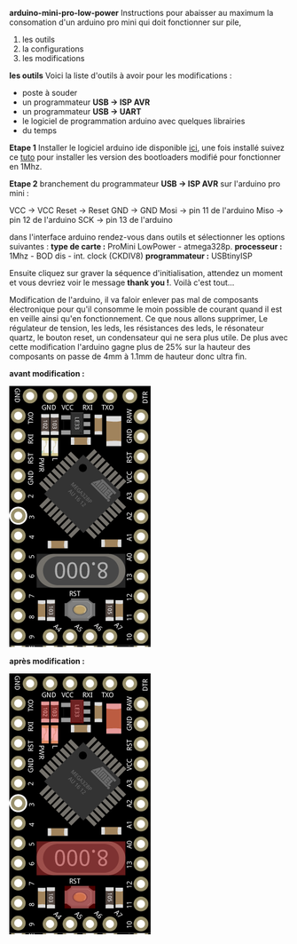 **arduino-mini-pro-low-power**
Instructions pour abaisser au maximum la consomation d'un arduino pro mini qui doit fonctionner sur pile,

 1. les outils
 2. la configurations
 3. les modifications

**les outils**
Voici la liste d'outils à avoir pour les modifications :

 

 - poste à souder
 - un programmateur **USB -> ISP AVR** 
 - un programmateur **USB -> UART** 
 - le logiciel de programmation arduino avec quelques librairies
 - du temps

**Etape 1**
Installer le logiciel arduino ide disponible [ici](https://www.arduino.cc/en/Main/Software), une fois installé suivez ce [tuto](https://github.com/joe-speedboat/Arduino-LowPower) pour installer les version des bootloaders modifié pour fonctionner en 1Mhz.

**Etape 2**
branchement du programmateur **USB -> ISP AVR** sur l'arduino pro mini :

VCC -> VCC
Reset -> Reset
GND -> GND
Mosi -> pin 11 de l'arduino
Miso -> pin 12 de l'arduino
SCK -> pin 13 de l'arduino

dans l'interface arduino rendez-vous dans outils et sélectionner les options suivantes :
**type de carte :** ProMini LowPower - atmega328p.
**processeur :** 1Mhz - BOD dis - int. clock (CKDIV8)
**programmateur :** USBtinyISP

Ensuite cliquez sur graver la séquence d'initialisation, attendez un moment et vous devriez voir le message **thank you !**. Voilà c'est tout...

Modification de l'arduino, il va faloir enlever pas mal de composants électronique pour qu'il consomme le moin possible de courant quand il est en veille ainsi qu'en fonctionnement. Ce que nous allons supprimer, Le régulateur de tension, les leds, les résistances des leds, le résonateur quartz, le bouton reset, un condensateur qui ne sera plus utile. De plus avec cette modification l'arduino gagne plus de 25% sur la hauteur des composants on passe de 4mm à 1.1mm de hauteur donc ultra fin.

**avant modification :**

![arduino pro mini avant modification](https://github.com/prophetmaster/arduino-mini-pro-low-power/blob/master/arduino_pro_mini.png)

**après modification :**

![arduino pro mini après modification](https://github.com/prophetmaster/arduino-mini-pro-low-power/blob/master/arduino_pro_modification.png)
